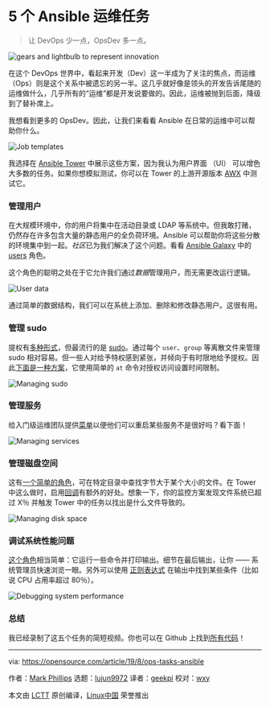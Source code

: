 [#]: collector: (lujun9972)
[#]: translator: (geekpi)
[#]: reviewer: (wxy)
[#]: publisher: ( )
[#]: url: ( )
[#]: subject: (5 ops tasks to do with Ansible)
[#]: via: (https://opensource.com/article/19/8/ops-tasks-ansible)
[#]: author: (Mark Phillips https://opensource.com/users/markphttps://opensource.com/users/adminhttps://opensource.com/users/alsweigarthttps://opensource.com/users/belljennifer43)

5 个 Ansible 运维任务
======

> 让 DevOps 少一点，OpsDev 多一点。

![gears and lightbulb to represent innovation][1]

在这个 DevOps 世界中，看起来开发（Dev）这一半成为了关注的焦点，而运维（Ops）则是这个关系中被遗忘的另一半。这几乎就好像是领头的开发告诉尾随的运维做什么，几乎所有的“运维”都是开发说要做的。因此，运维被抛到后面，降级到了替补席上。

我想看到更多的 OpsDev。因此，让我们来看看 Ansible 在日常的运维中可以帮助你什么。

![Job templates][2]

我选择在 [Ansible Tower][3] 中展示这些方案，因为我认为用户界面 （UI） 可以增色大多数的任务。如果你想模拟测试，你可以在 Tower 的上游开源版本 [AWX][4] 中测试它。

### 管理用户

在大规模环境中，你的用户将集中在活动目录或 LDAP 等系统中。但我敢打赌，仍然存在许多包含大量的静态用户的全负荷环境。Ansible 可以帮助你将这些分散的环境集中到一起。*社区*已为我们解决了这个问题。看看 [Ansible Galaxy][5] 中的 [users][6] 角色。

这个角色的聪明之处在于它允许我们通过*数据*管理用户，而无需更改运行逻辑。

![User data][7]

通过简单的数据结构，我们可以在系统上添加、删除和修改静态用户。这很有用。

### 管理 sudo

提权有[多种形式][8]，但最流行的是 [sudo][9]。通过每个 `user`、`group` 等离散文件来管理 sudo 相对容易。但一些人对给予特权感到紧张，并倾向于有时限地给予提权。因此[下面是一种方案][10]，它使用简单的 `at` 命令对授权访问设置时间限制。

![Managing sudo][11]

### 管理服务

给入门级运维团队提供[菜单][12]以便他们可以重启某些服务不是很好吗？看下面！

![Managing services][13]

### 管理磁盘空间

这有[一个简单的角色][14]，可在特定目录中查找字节大于某个大小的文件。在 Tower 中这么做时，启用[回调][15]有额外的好处。想象一下，你的监控方案发现文件系统已超过 X％ 并触发 Tower 中的任务以找出是什么文件导致的。

![Managing disk space][16]

### 调试系统性能问题

[这个角色][17]相当简单：它运行一些命令并打印输出。细节在最后输出，让你 —— 系统管理员快速浏览一眼。另外可以使用 [正则表达式][18] 在输出中找到某些条件（比如说 CPU 占用率超过 80％）。

![Debugging system performance][19]

### 总结

我已经录制了这五个任务的简短视频。你也可以在 Github 上找到[所有代码][20]！

--------------------------------------------------------------------------------

via: https://opensource.com/article/19/8/ops-tasks-ansible

作者：[Mark Phillips][a]
选题：[lujun9972][b]
译者：[geekpi](https://github.com/geekpi)
校对：[wxy](https://github.com/wxy)

本文由 [LCTT](https://github.com/LCTT/TranslateProject) 原创编译，[Linux中国](https://linux.cn/) 荣誉推出

[a]: https://opensource.com/users/markphttps://opensource.com/users/adminhttps://opensource.com/users/alsweigarthttps://opensource.com/users/belljennifer43
[b]: https://github.com/lujun9972
[1]: https://opensource.com/sites/default/files/styles/image-full-size/public/lead-images/innovation_lightbulb_gears_devops_ansible.png?itok=TSbmp3_M (gears and lightbulb to represent innovation)
[2]: https://opensource.com/sites/default/files/uploads/00_templates.png (Job templates)
[3]: https://www.ansible.com/products/tower
[4]: https://github.com/ansible/awx
[5]: https://galaxy.ansible.com
[6]: https://galaxy.ansible.com/singleplatform-eng/users
[7]: https://opensource.com/sites/default/files/uploads/01_users_data.png (User data)
[8]: https://docs.ansible.com/ansible/latest/plugins/become.html
[9]: https://www.sudo.ws/intro.html
[10]: https://github.com/phips/ansible-demos/tree/master/roles/sudo
[11]: https://opensource.com/sites/default/files/uploads/02_sudo.png (Managing sudo)
[12]: https://docs.ansible.com/ansible-tower/latest/html/userguide/job_templates.html#surveys
[13]: https://opensource.com/sites/default/files/uploads/03_services.png (Managing services)
[14]: https://github.com/phips/ansible-demos/tree/master/roles/disk
[15]: https://docs.ansible.com/ansible-tower/latest/html/userguide/job_templates.html#provisioning-callbacks
[16]: https://opensource.com/sites/default/files/uploads/04_diskspace.png (Managing disk space)
[17]: https://github.com/phips/ansible-demos/tree/master/roles/gather_debug
[18]: https://docs.ansible.com/ansible/latest/user_guide/playbooks_filters.html#regular-expression-filters
[19]: https://opensource.com/sites/default/files/uploads/05_debug.png (Debugging system performance)
[20]: https://github.com/phips/ansible-demos
